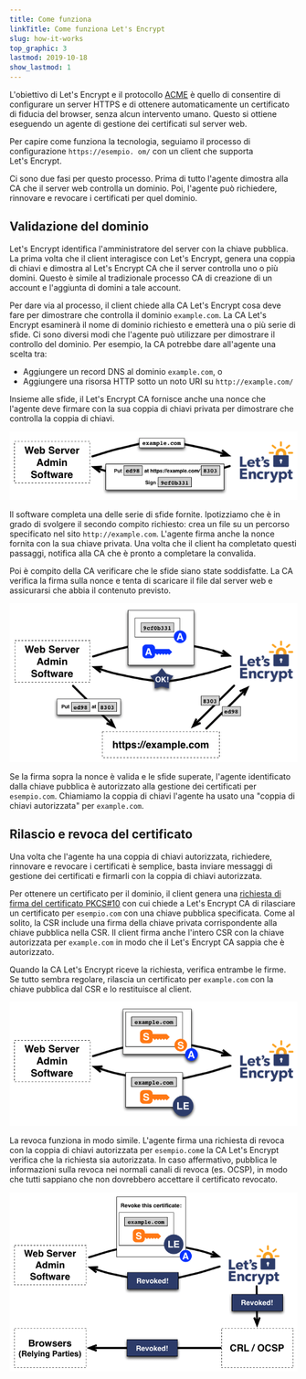 ```yaml
---
title: Come funziona
linkTitle: Come funziona Let's Encrypt
slug: how-it-works
top_graphic: 3
lastmod: 2019-10-18
show_lastmod: 1
---
```



L'obiettivo di Let's&nbsp;Encrypt e il protocollo [ACME](https://tools.ietf.org/html/rfc8555) è quello di consentire di configurare un server HTTPS e di ottenere automaticamente un certificato di fiducia del browser, senza alcun intervento umano.  Questo si ottiene eseguendo un agente di gestione dei certificati sul server web.

Per capire come funziona la tecnologia, seguiamo il processo di configurazione `https://esempio. om/` con un client che supporta Let's&nbsp;Encrypt.

Ci sono due fasi per questo processo.  Prima di tutto l'agente dimostra alla CA che il server web controlla un dominio.  Poi, l'agente può richiedere, rinnovare e revocare i certificati per quel dominio.

## Validazione del dominio

Let's&nbsp;Encrypt identifica l'amministratore del server con la chiave pubblica.  La prima volta che il client interagisce con Let's&nbsp;Encrypt, genera una coppia di chiavi e dimostra al Let's&nbsp;Encrypt CA che il server controlla uno o più domini.  Questo è simile al tradizionale processo CA di creazione di un account e l'aggiunta di domini a tale account.

Per dare via al processo, il client chiede alla CA Let's Encrypt cosa deve fare per dimostrare che controlla il dominio `example.com`.  La CA Let's Encrypt esaminerà il nome di dominio richiesto e emetterà una o più serie di sfide.   Ci sono diversi modi che l'agente può utilizzare per dimostrare il controllo del dominio.  Per esempio, la CA potrebbe dare all'agente una scelta tra:

* Aggiungere un record DNS al dominio `example.com`, o
* Aggiungere una risorsa HTTP sotto un noto URI su `http://example.com/`

Insieme alle sfide, il Let's Encrypt CA fornisce anche una nonce che l'agente deve firmare con la sua coppia di chiavi privata per dimostrare che controlla la coppia di chiavi.

<div class="howitworks-figure">
<img alt="Richiedere sfide per convalidare example.com"
     src="/images/howitworks_challenge.png"/>
</div>

Il software completa una delle serie di sfide fornite.   Ipotizziamo che è in grado di svolgere il secondo compito richiesto: crea un file su un percorso specificato nel sito `http://example.com`.  L'agente firma anche la nonce fornita con la sua chiave privata.  Una volta che il client ha completato questi passaggi, notifica alla CA che è pronto a completare la convalida.

Poi è compito della CA verificare che le sfide siano state soddisfatte.  La CA verifica la firma sulla nonce e tenta di scaricare il file dal server web e assicurarsi che abbia il contenuto previsto.

<div class="howitworks-figure">
<img alt="Richiesta di autorizzazione ad agire per esempio.com"
     src="/images/howitworks_authorization.png"/>
</div>

Se la firma sopra la nonce è valida e le sfide superate, l'agente identificato dalla chiave pubblica è autorizzato alla gestione dei certificati per `esempio.com`.  Chiamiamo la coppia di chiavi l'agente ha usato una "coppia di chiavi autorizzata" per `example.com`.


## Rilascio e revoca del certificato

Una volta che l'agente ha una coppia di chiavi autorizzata, richiedere, rinnovare e revocare i certificati è semplice, basta inviare messaggi di gestione dei certificati e firmarli con la coppia di chiavi autorizzata.

Per ottenere un certificato per il dominio, il client genera una [richiesta di firma del certificato PKCS#10](https://tools.ietf.org/html/rfc2986) con cui chiede a Let's&nbsp;Encrypt CA di rilasciare un certificato per `esempio.com` con una chiave pubblica specificata.  Come al solito, la CSR include una firma della chiave privata corrispondente alla chiave pubblica nella CSR.  Il client firma anche l'intero CSR con la chiave autorizzata per `example.com` in modo che il Let's&nbsp;Encrypt CA sappia che è autorizzato.

Quando la CA Let's&nbsp;Encrypt riceve la richiesta, verifica entrambe le firme.  Se tutto sembra regolare, rilascia un certificato per `example.com` con la chiave pubblica dal CSR e lo restituisce al client.

<div class="howitworks-figure">
<img alt="Richiesta di un certificato per esempio.com"
     src="/images/howitworks_certificate.png"/>
</div>

La revoca funziona in modo simile.  L'agente firma una richiesta di revoca con la coppia di chiavi autorizzata per `esempio.com`e la CA Let's&nbsp;Encrypt verifica che la richiesta sia autorizzata.  In caso affermativo, pubblica le informazioni sulla revoca nei normali canali di revoca (es. OCSP), in modo che tutti sappiano che non dovrebbero accettare il certificato revocato.

<div class="howitworks-figure">
<img alt="Richiesta della revoca di un certificato per esempio.com"
     src="/images/howitworks_revocation.png"/>
</div>



